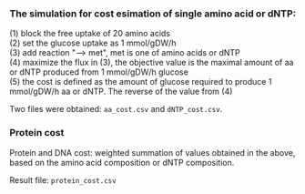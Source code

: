 ### The simulation for cost esimation of single amino acid or dNTP:  
(1) block the free uptake of 20 amino acids  
(2) set the glucose uptake as 1 mmol/gDW/h  
(3) add reaction "--> met", met is one of amino acids or dNTP   
(4) maximize the flux in (3), the objective value is the maximal amount of aa or dNTP produced from 1 mmol/gDW/h glucose  
(5) the cost is defined as the amount of glucose required to produce 1 mmol/gDW/h aa or dNTP. The reverse of the value from (4)   

Two files were obtained: `aa_cost.csv` and `dNTP_cost.csv`.  

### Protein cost
Protein and DNA cost: weighted summation of values obtained in the above, based on the amino acid composition or dNTP composition.
  
Result file: `protein_cost.csv`